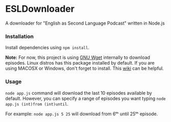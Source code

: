 # ESLDownloader
A downloader for "English as Second Language Podcast" written in Node.js

### Installation
Install dependencies using `npm install`.

**Note:**
For now, this project is using [GNU Wget](https://www.gnu.org/software/wget/) internally to download episodes.
Linux distros has this package installed by default. If you are using MACOSX or Windows, don't forget to install. This [wiki](http://wget.addictivecode.org/FrequentlyAskedQuestions?action=show&redirect=Faq#download) can be helpful.

### Usage

`node app.js` command will download the last 10 episodes available by default. 
However, you can specify a range of episodes you want typing `node app.js (int)from (int)until`.

For example:
`node app.js 5 25` will download from 6ᵗʰ until 25ᵗʰ episode.
